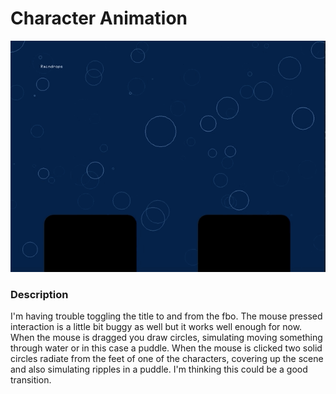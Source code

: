 # Character Animation 
![Interactions Gif](/media/assignment6.gif)

### Description
I'm having trouble toggling the title to and from the fbo. The mouse pressed interaction is a little bit buggy as well but it works well enough for now. When the mouse is dragged you draw circles, simulating moving something through water or in this case a puddle. When the mouse is clicked two solid circles radiate from the feet of one of the characters, covering up the scene and also simulating ripples in a puddle. I'm thinking this could be a good transition.